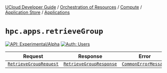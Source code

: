 [UCloud Developer Guide](/docs/developer-guide/README.md) / [Orchestration of Resources](/docs/developer-guide/orchestration/README.md) / [Compute](/docs/developer-guide/orchestration/compute/README.md) / [Application Store](/docs/developer-guide/orchestration/compute/appstore/README.md) / [Applications](/docs/developer-guide/orchestration/compute/appstore/apps.md)

# `hpc.apps.retrieveGroup`

[![API: Experimental/Alpha](https://img.shields.io/static/v1?label=API&message=Experimental/Alpha&color=orange&style=flat-square)](/docs/developer-guide/core/api-conventions.md)
[![Auth: Users](https://img.shields.io/static/v1?label=Auth&message=Users&color=informational&style=flat-square)](/docs/developer-guide/core/types.md#role)



| Request | Response | Error |
|---------|----------|-------|
|<code><a href='#retrievegrouprequest'>RetrieveGroupRequest</a></code>|<code><a href='#retrievegroupresponse'>RetrieveGroupResponse</a></code>|<code><a href='/docs/reference/dk.sdu.cloud.CommonErrorMessage.md'>CommonErrorMessage</a></code>|



